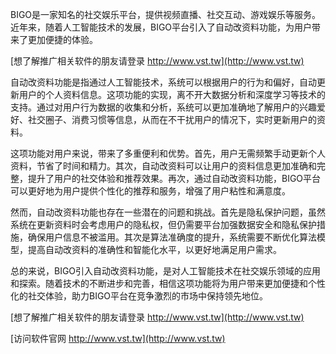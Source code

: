 BIGO是一家知名的社交娱乐平台，提供视频直播、社交互动、游戏娱乐等服务。近年来，随着人工智能技术的发展，BIGO平台引入了自动改资料功能，为用户带来了更加便捷的体验。

[想了解推广相关软件的朋友请登录 http://www.vst.tw](http://www.vst.tw)

自动改资料功能是指通过人工智能技术，系统可以根据用户的行为和偏好，自动更新用户的个人资料信息。这项功能的实现，离不开大数据分析和深度学习等技术的支持。通过对用户行为数据的收集和分析，系统可以更加准确地了解用户的兴趣爱好、社交圈子、消费习惯等信息，从而在不干扰用户的情况下，实时更新用户的资料。

这项功能对用户来说，带来了多重便利和优势。首先，用户无需频繁手动更新个人资料，节省了时间和精力。其次，自动改资料可以让用户的资料信息更加准确和完整，提升了用户的社交体验和推荐效果。再次，通过自动改资料功能，BIGO平台可以更好地为用户提供个性化的推荐和服务，增强了用户粘性和满意度。

然而，自动改资料功能也存在一些潜在的问题和挑战。首先是隐私保护问题，虽然系统在更新资料时会考虑用户的隐私权，但仍需要平台加强数据安全和隐私保护措施，确保用户信息不被滥用。其次是算法准确度的提升，系统需要不断优化算法模型，提高自动改资料的准确性和智能化水平，以更好地满足用户需求。

总的来说，BIGO引入自动改资料功能，是对人工智能技术在社交娱乐领域的应用和探索。随着技术的不断进步和完善，相信这项功能将为用户带来更加便捷和个性化的社交体验，助力BIGO平台在竞争激烈的市场中保持领先地位。

[想了解推广相关软件的朋友请登录 http://www.vst.tw](http://www.vst.tw)


[访问软件官网 http://www.vst.tw](http://www.vst.tw)
